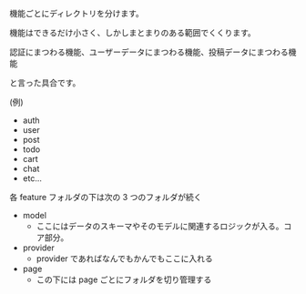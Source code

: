 機能ごとにディレクトリを分けます。

機能はできるだけ小さく、しかしまとまりのある範囲でくくります。

認証にまつわる機能、ユーザーデータにまつわる機能、投稿データにまつわる機能

と言った具合です。

(例)

- auth
- user
- post
- todo
- cart
- chat
- etc...

各 feature フォルダの下は次の 3 つのフォルダが続く

- model
  - ここにはデータのスキーマやそのモデルに関連するロジックが入る。コア部分。
- provider
  - provider であればなんでもかんでもここに入れる
- page
  - この下には page ごとにフォルダを切り管理する
